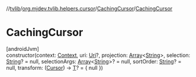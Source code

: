 //[tvlib](../../../index.md)/[org.mjdev.tvlib.helpers.cursor](../index.md)/[CachingCursor](index.md)/[CachingCursor](-caching-cursor.md)

# CachingCursor

[androidJvm]\
constructor(context: [Context](https://developer.android.com/reference/kotlin/android/content/Context.html), uri: [Uri](https://developer.android.com/reference/kotlin/android/net/Uri.html)?, projection: [Array](https://kotlinlang.org/api/latest/jvm/stdlib/kotlin/-array/index.html)&lt;[String](https://kotlinlang.org/api/latest/jvm/stdlib/kotlin/-string/index.html)&gt;, selection: [String](https://kotlinlang.org/api/latest/jvm/stdlib/kotlin/-string/index.html)? = null, selectionArgs: [Array](https://kotlinlang.org/api/latest/jvm/stdlib/kotlin/-array/index.html)&lt;[String](https://kotlinlang.org/api/latest/jvm/stdlib/kotlin/-string/index.html)&gt;? = null, sortOrder: [String](https://kotlinlang.org/api/latest/jvm/stdlib/kotlin/-string/index.html)? = null, transform: ([Cursor](https://developer.android.com/reference/kotlin/android/database/Cursor.html)) -&gt; [T](index.md)? = { null })
